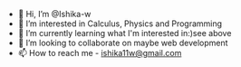 - 👋 Hi, I’m @Ishika-w
- 👀 I’m interested in Calculus, Physics and Programming
- 🌱 I’m currently learning what I'm interested in:)see above
- 💞️ I’m looking to collaborate on maybe web development
- 📫 How to reach me - ishika11w@gmail.com

<!---
Ishika-w/Ishika-w is a ✨ special ✨ repository because its `README.md` (this file) appears on your GitHub profile.
You can click the Preview link to take a look at your changes.
--->
